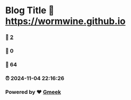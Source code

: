 # Blog Title :link: https://wormwine.github.io 
### :page_facing_up: [2](https://wormwine.github.io/tag.html) 
### :speech_balloon: 0 
### :hibiscus: 64 
### :alarm_clock: 2024-11-04 22:16:26 
### Powered by :heart: [Gmeek](https://github.com/Meekdai/Gmeek)
